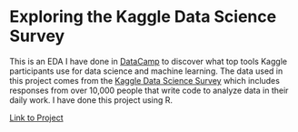 
# Exploring the Kaggle Data Science Survey
This is an EDA I have done in [DataCamp](https://www.datacamp.com/projects/74) to discover what top tools Kaggle participants use for data science and machine learning. 
The data used in this project comes from the [Kaggle Data Science Survey](https://www.kaggle.com/kaggle/kaggle-survey-2017?utm_medium=partner&utm_source=datacamp.com&utm_campaign=ml+survey+case+study) which includes responses from over 10,000 people that write code to analyze data in their daily work. 
I have done this project using R.

[Link to Project](https://github.com/emuhsina/kaggle_ds_survey/blob/master/notebook.ipynb)
